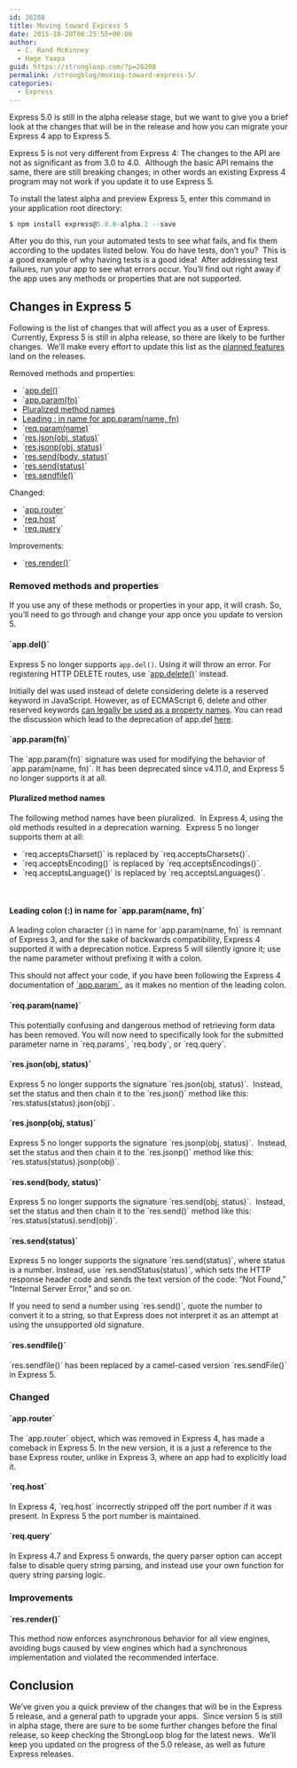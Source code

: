 ```yaml
---
id: 26208
title: Moving toward Express 5
date: 2015-10-20T06:25:55+00:00
author:
  - C. Rand McKinney
  - Hage Yaapa
guid: https://strongloop.com/?p=26208
permalink: /strongblog/moving-toward-express-5/
categories:
  - Express
---
```

Express 5.0 is still in the alpha release stage, but we want to give you a brief look at the changes that will be in the release and how you can migrate your Express 4 app to Express 5.

Express 5 is not very different from Express 4: The changes to the API are not as significant as from 3.0 to 4.0.  Although the basic API remains the same, there are still breaking changes; in other words an existing Express 4 program may not work if you update it to use Express 5.

<!--more-->

To install the latest alpha and preview Express 5, enter this command in your application root directory:

```js
$ npm install express@5.0.0-alpha.2 --save
```

After you do this, run your automated tests to see what fails, and fix them according to the updates listed below. You do have tests, don&#8217;t you?  This is a good example of why having tests is a good idea!  After addressing test failures, run your app to see what errors occur. You&#8217;ll find out right away if the app uses any methods or properties that are not supported.

## **Changes in Express 5**

Following is the list of changes that will affect you as a user of Express.  Currently, Express 5 is still in alpha release, so there are likely to be further changes.  We&#8217;ll make every effort to update this list as the [planned features](https://github.com/strongloop/express/pull/2237) land on the releases.

Removed methods and properties:

  * \`[app.del()](#app-del)\`
  * \`[app.param(fn)](#app-param-fn)\`
  * [Pluralized method names](#pluralized)
  * [Leading : in name for app.param(name, fn)](#app-param-name)
  * \`[req.param(name)](#req-param-name)\`
  * \`[res.json(obj, status)](#res-json-obj-status)\`
  * \`[res.jsonp(obj, status)](#res-jsonp-obj-status)\`
  * \`[res.send(body, status)](#res-send-body-status)\`
  * \`[res.send(status)](#res-send-status)\`
  * \`[res.sendfile()](#res-sendfile)\`

Changed:

  * \`[app.router](#app-router)\`
  * \`[req.host](#req-host)\`
  * \`[req.query](#req-query)\`

Improvements:

  * \`[res.render()](#res-render)\`

### **Removed methods and properties**

If you use any of these methods or properties in your app, it will crash. So, you&#8217;ll need to go through and change your app once you update to version 5.

#### **\`<a name="app-del"></a>app.del()\`**

Express 5 no longer supports `app.del()`. Using it will throw an error. For registering HTTP DELETE routes, use \`[app.delete()](http://expressjs.com/4x/api.html#app.delete.method)\` instead.

Initially del was used instead of delete considering delete is a reserved keyword in JavaScript. However, as of ECMAScript 6, delete and other reserved keywords [can legally be used as a property names](https://developer.mozilla.org/en-US/docs/Web/JavaScript/Reference/Lexical_grammar#Reserved_word_usage). You can read the discussion which lead to the deprecation of app.del [here](https://github.com/strongloop/express/pull/2095).

#### **<a name="app-param-fn"></a>\`app.param(fn)\`**

The \`app.param(fn)\` signature was used for modifying the behavior of \`app.param(name, fn)\`. It has been deprecated since v4.11.0, and Express 5 no longer supports it at all.

#### **<a name="pluralized"></a>Pluralized method names**

The following method names have been pluralized.  In Express 4, using the old methods resulted in a deprecation warning.  Express 5 no longer supports them at all:

  * \`req.acceptsCharset()\` is replaced by \`req.acceptsCharsets()\`.
  * \`req.acceptsEncoding()\` is replaced by \`req.acceptsEncodings()\`.
  * \`req.acceptsLanguage()\` is replaced by \`req.acceptsLanguages()\`.

&nbsp;

#### **<a name="app-param-name"></a>Leading colon (:) in name for \`app.param(name, fn)\`**

A leading colon character (:) in name for \`app.param(name, fn)\` is remnant of Express 3, and for the sake of backwards compatibility, Express 4 supported it with a deprecation notice. Express 5 will silently ignore it; use the name parameter without prefixing it with a colon.

This should not affect your code, if you have been following the Express 4 documentation of [\`app.param\`](#app-param-fn), as it makes no mention of the leading colon.

#### **<a name="req-param-name"></a>\`req.param(name)\`**

This potentially confusing and dangerous method of retrieving form data has been removed. You will now need to specifically look for the submitted parameter name in \`req.params\`, \`req.body\`, or \`req.query\`.

#### **<a name="res-json-obj-status"></a>\`res.json(obj, status)\`**

Express 5 no longer supports the signature \`res.json(obj, status)\`.  Instead, set the status and then chain it to the \`res.json()\` method like this: \`res.status(status).json(obj)\`.

#### **<a name="res-jsonp-obj-status"></a>\`res.jsonp(obj, status)\`**

Express 5 no longer supports the signature \`res.jsonp(obj, status)\`.  Instead, set the status and then chain it to the \`res.jsonp()\` method like this: \`res.status(status).jsonp(obj)\`.

#### **<a name="res-send-body-status"></a>\`res.send(body, status)\`**

Express 5 no longer supports the signature \`res.send(obj, status)\`.  Instead, set the status and then chain it to the \`res.send()\` method like this: \`res.status(status).send(obj)\`.

#### **<a name="res-send-status"></a>\`res.send(status)\`**

Express 5 no longer supports the signature \`res.send(status)\`, where status is a number. Instead, use \`res.sendStatus(status)\`, which sets the HTTP response header code and sends the text version of the code: “Not Found,” “Internal Server Error,” and so on.

If you need to send a number using \`res.send()\`, quote the number to convert it to a string, so that Express does not interpret it as an attempt at using the unsupported old signature.

#### **<a name="res-sendfile"></a>\`res.sendfile()\`**

\`res.sendfile()\` has been replaced by a camel-cased version \`res.sendFile()\` in Express 5.

### **Changed**

#### **<a name="app-router"></a>\`app.router\`**

The \`app.router\` object, which was removed in Express 4, has made a comeback in Express 5. In the new version, it is a just a reference to the base Express router, unlike in Express 3, where an app had to explicitly load it.

#### **<a name="req-host"></a>\`req.host\`**

In Express 4, \`req.host\` incorrectly stripped off the port number if it was present. In Express 5 the port number is maintained.

#### **<a name="req-query"></a>\`req.query\`**

In Express 4.7 and Express 5 onwards, the query parser option can accept false to disable query string parsing, and instead use your own function for query string parsing logic.

### **Improvements**

#### **<a name="res-render"></a>\`res.render()\`**

This method now enforces asynchronous behavior for all view engines, avoiding bugs caused by view engines which had a synchronous implementation and violated the recommended interface.

## **Conclusion**

We&#8217;ve given you a quick preview of the changes that will be in the Express 5 release, and a general path to upgrade your apps.  Since version 5 is still in alpha stage, there are sure to be some further changes before the final release, so keep checking the StrongLoop blog for the latest news.  We&#8217;ll keep you updated on the progress of the 5.0 release, as well as future Express releases.
